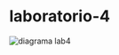 # laboratorio-4
![diagrama lab4](https://user-images.githubusercontent.com/47759325/94840567-39117300-03de-11eb-8716-6c359461a0e9.png)
